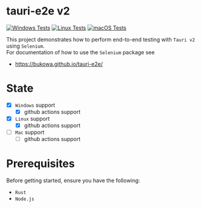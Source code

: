 # tauri-e2e v2

[![Windows Tests](https://github.com/bukowa/tauri-e2e/actions/workflows/tests-windows.yaml/badge.svg?branch=master&event=push)](https://github.com/bukowa/tauri-e2e/actions/workflows/tests-windows.yaml)
[![Linux Tests](https://github.com/bukowa/tauri-e2e/actions/workflows/tests-linux.yaml/badge.svg?branch=master&event=push)](https://github.com/bukowa/tauri-e2e/actions/workflows/tests-linux.yaml)
[![macOS Tests](https://github.com/bukowa/tauri-e2e/actions/workflows/tests-macos.yaml/badge.svg?branch=master&event=push)](https://github.com/bukowa/tauri-e2e/actions/workflows/tests-macos.yaml)

This project demonstrates how to perform end-to-end testing with `Tauri v2` using `Selenium`.<br>
For documentation of how to use the `Selenium` package see 
- https://bukowa.github.io/tauri-e2e/

# State
- [x] `Windows` support
  - [x] github actions support
- [x] `Linux` support
  - [x] github actions support
- [ ] `Mac` support
  - [ ] github actions support

# Prerequisites
Before getting started, ensure you have the following:

- `Rust`
- `Node.js`
